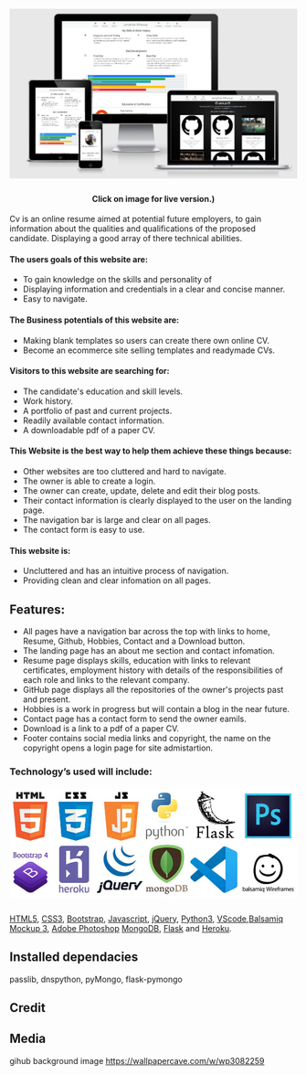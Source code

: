 <h1 align="center">
   <a href="https://jonwheway-cv.herokuapp.com/" target="_blank"><img src="static/images/repoimage.png" alt="logo image"/></a>
 </h1>
 
<div align="center">
    
#### Click on image for live version.)
</div>

Cv is an online resume aimed at potential future employers, to gain information about the qualities and qualifications of the proposed candidate.
Displaying a good array of there technical abilities. 


#### The users goals of this website are:
* To gain knowledge on the skills and personality of 
* Displaying information and credentials in a clear and concise manner.
* Easy to navigate. 


#### The Business potentials of this website are:
* Making blank templates so users can create there own online CV.
* Become an ecommerce site selling templates and readymade CVs.


#### Visitors to this website are searching for:
* The candidate's education and skill levels.
* Work history.
* A portfolio of past and current projects.
* Readily available contact information.
* A downloadable pdf of a paper CV.


#### This Website is the best way to help them achieve these things because:
* Other websites are too cluttered and hard to navigate.
* The owner is able to create a login.
* The owner can create, update, delete and edit their blog posts.
* Their contact information is clearly displayed to the user on the landing page. 
* The navigation bar is large and clear on all pages.
* The contact form is easy to use.


#### This website is:
* Uncluttered and has an intuitive process of navigation.
* Providing clean and clear infomation on all pages.


## Features:
* All pages have a navigation bar across the top with links to home, Resume, Github, Hobbies, Contact and a Download button.
* The landing page has an about me section and contact infomation.
* Resume page displays skills, education with links to relevant certificates, employment history with details of the responsibilities of each role and links to the relevant company.
* GitHub page displays all the repositories of the owner's projects past and present.
* Hobbies is a work in progress but will contain a blog in the near future.
* Contact page has a contact form to send the owner eamils.
* Download is a link to a pdf of a paper CV.
* Footer contains social media links and copyright, the name on the copyright opens a login page for site admistartion.


### Technology’s used will include:
<h5 align="center">
   <img style="width: 800px; height:auto" src="static/images/logos.jpg" alt="logo image"/>
 </h5>
 
[HTML5](https://en.wikipedia.org/wiki/HTML5), [CSS3](https://en.wikipedia.org/wiki/Cascading_Style_Sheets), [Bootstrap](https://getbootstrap.com/), [Javascript](https://en.wikipedia.org/wiki/JavaScript), [jQuery](https://jquery.com/), [Python3](https://www.python.org/),  [VScode](https://code.visualstudio.com/),[Balsamiq Mockup 3](https://balsamiq.com/wireframes/desktop/), [Adobe Photoshop](https://www.adobe.com/uk/products/photoshop.html?gclid=EAIaIQobChMIzNru2Myo6AIVF-DtCh28Fgn0EAAYASAAEgKkdvD_BwE&sdid=88X75SKR&mv=search&ef_id=EAIaIQobChMIzNru2Myo6AIVF-DtCh28Fgn0EAAYASAAEgKkdvD_BwE:G:s&s_kwcid=AL!3085!3!394411736356!e!!g!!photoshop)
[MongoDB](https://www.mongodb.com/), [Flask](https://flask.palletsprojects.com/en/1.1.x/) and [Heroku](https://www.heroku.com/).


## Installed dependacies
passlib, 
dnspython,
pyMongo,
flask-pymongo


## Credit


## Media

gihub background image
https://wallpapercave.com/w/wp3082259
